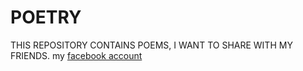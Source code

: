 # POETRY
THIS REPOSITORY CONTAINS POEMS, I WANT TO SHARE WITH MY FRIENDS.
my [facebook account](https://www.facebook.com)
